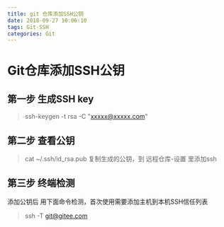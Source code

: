 ```yaml
---
title: git 仓库添加SSH公钥
date: 2018-09-27 10:06:10
tags: Git-SSH
categories: Git
---
```

# Git仓库添加SSH公钥
## 第一步 生成SSH key
> ssh-keygen -t rsa -C "xxxxx@xxxxx.com"  

## 第二步 查看公钥
> cat ~/.ssh/id_rsa.pub
复制生成的公钥，到 远程仓库-设置 里添加ssh

## 第三步 终端检测
添加公钥后 用下面命令检测，首次使用需要添加主机到本机SSH信任列表
> ssh -T git@gitee.com
